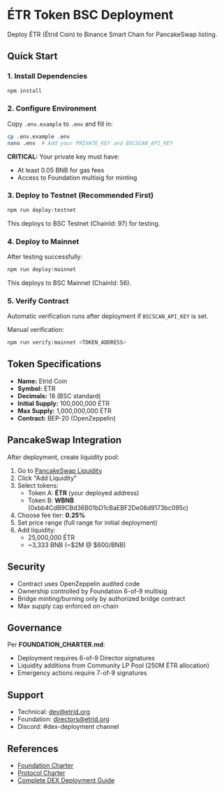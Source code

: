 # ÉTR Token BSC Deployment

Deploy ÉTR (Ëtrid Coin) to Binance Smart Chain for PancakeSwap listing.

## Quick Start

### 1. Install Dependencies

```bash
npm install
```

### 2. Configure Environment

Copy `.env.example` to `.env` and fill in:

```bash
cp .env.example .env
nano .env  # Add your PRIVATE_KEY and BSCSCAN_API_KEY
```

**CRITICAL:** Your private key must have:
- At least 0.05 BNB for gas fees
- Access to Foundation multisig for minting

### 3. Deploy to Testnet (Recommended First)

```bash
npm run deploy:testnet
```

This deploys to BSC Testnet (ChainId: 97) for testing.

### 4. Deploy to Mainnet

After testing successfully:

```bash
npm run deploy:mainnet
```

This deploys to BSC Mainnet (ChainId: 56).

### 5. Verify Contract

Automatic verification runs after deployment if `BSCSCAN_API_KEY` is set.

Manual verification:

```bash
npm run verify:mainnet <TOKEN_ADDRESS>
```

## Token Specifications

- **Name:** Etrid Coin
- **Symbol:** ETR
- **Decimals:** 18 (BSC standard)
- **Initial Supply:** 100,000,000 ÉTR
- **Max Supply:** 1,000,000,000 ÉTR
- **Contract:** BEP-20 (OpenZeppelin)

## PancakeSwap Integration

After deployment, create liquidity pool:

1. Go to [PancakeSwap Liquidity](https://pancakeswap.finance/liquidity)
2. Click "Add Liquidity"
3. Select tokens:
   - Token A: **ÉTR** (your deployed address)
   - Token B: **WBNB** (0xbb4CdB9CBd36B01bD1cBaEBF2De08d9173bc095c)
4. Choose fee tier: **0.25%**
5. Set price range (full range for initial deployment)
6. Add liquidity:
   - 25,000,000 ÉTR
   - ~3,333 BNB (~$2M @ $600/BNB)

## Security

- Contract uses OpenZeppelin audited code
- Ownership controlled by Foundation 6-of-9 multisig
- Bridge minting/burning only by authorized bridge contract
- Max supply cap enforced on-chain

## Governance

Per **FOUNDATION_CHARTER.md**:

- Deployment requires 6-of-9 Director signatures
- Liquidity additions from Community LP Pool (250M ÉTR allocation)
- Emergency actions require 7-of-9 signatures

## Support

- Technical: dev@etrid.org
- Foundation: directors@etrid.org
- Discord: #dex-deployment channel

## References

- [Foundation Charter](../../FOUNDATION_CHARTER.md)
- [Protocol Charter](../../docs/specifications/protocol-charter.md)
- [Complete DEX Deployment Guide](../../COMPLETE_DEX_DEPLOYMENT_GUIDE.md)
